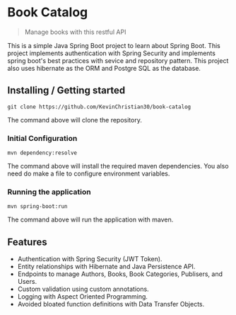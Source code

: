 # Book Catalog
> Manage books with this restful API

This is a simple Java Spring Boot project to learn about Spring Boot. This project implements authentication with Spring Security and implements spring boot's best practices with sevice and repository pattern. This project also uses hibernate as the ORM and Postgre SQL as the database.

## Installing / Getting started

```shell
git clone https://github.com/KevinChristian30/book-catalog
```

The command above will clone the repository.

### Initial Configuration

```shell
mvn dependency:resolve
```
The command above will install the required maven dependencies.
You also need do make a file to configure environment variables.

### Running the application

```shell
mvn spring-boot:run
```
The command above will run the application with maven.

## Features
* Authentication with Spring Security (JWT Token).
* Entity relationships with Hibernate and Java Persistence API.
* Endpoints to manage Authors, Books, Book Categories, Publisers, and Users.
* Custom validation using custom annotations.
* Logging with Aspect Oriented Programming.
* Avoided bloated function definitions with Data Transfer Objects.
